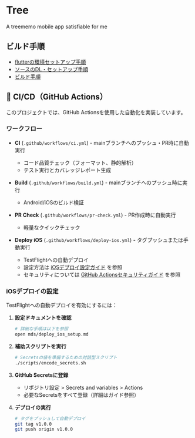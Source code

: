 # Tree

A treememo mobile app satisfiable for me

## ビルド手順

- [flutterの環境セットアップ手順](mds/flutter_setup/index.md)<br>
- [ソースのDL・セットアップ手順](mds/source_operation/index.md)<br>
- [ビルド手順](mds/build_operation/index.md)

## 🚀 CI/CD（GitHub Actions）

このプロジェクトでは、GitHub Actionsを使用した自動化を実装しています。

### ワークフロー

- **CI** (`.github/workflows/ci.yml`) - mainブランチへのプッシュ・PR時に自動実行
  - コード品質チェック（フォーマット、静的解析）
  - テスト実行とカバレッジレポート生成

- **Build** (`.github/workflows/build.yml`) - mainブランチへのプッシュ時に実行
  - Android/iOSのビルド検証

- **PR Check** (`.github/workflows/pr-check.yml`) - PR作成時に自動実行
  - 軽量なクイックチェック

- **Deploy iOS** (`.github/workflows/deploy-ios.yml`) - タグプッシュまたは手動実行
  - TestFlightへの自動デプロイ
  - 設定方法は [iOSデプロイ設定ガイド](mds/deploy_ios_setup.md) を参照
  - セキュリティについては [GitHub Actionsセキュリティガイド](mds/github_actions_security.md) を参照

### iOSデプロイの設定

TestFlightへの自動デプロイを有効にするには：

1. **設定ドキュメントを確認**
   ```bash
   # 詳細な手順は以下を参照
   open mds/deploy_ios_setup.md
   ```

2. **補助スクリプトを実行**
   ```bash
   # Secretsの値を準備するための対話型スクリプト
   ./scripts/encode_secrets.sh
   ```

3. **GitHub Secretsに登録**
   - リポジトリ設定 > Secrets and variables > Actions
   - 必要なSecretsをすべて登録（詳細はガイド参照）

4. **デプロイの実行**
   ```bash
   # タグをプッシュして自動デプロイ
   git tag v1.0.0
   git push origin v1.0.0
   ```
